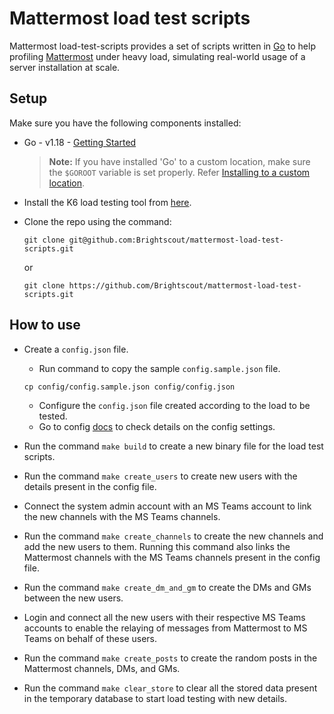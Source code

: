 # Mattermost load test scripts

Mattermost load-test-scripts provides a set of scripts written in [Go](https://golang.org/) to help profiling [Mattermost](https://github.com/mattermost/mattermost-server) under heavy load, simulating real-world usage of a server installation at scale.

## Setup

Make sure you have the following components installed:  

- Go - v1.18 - [Getting Started](https://golang.org/doc/install)
    > **Note:** If you have installed 'Go' to a custom location, make sure the `$GOROOT` variable is set properly. Refer [Installing to a custom location](https://golang.org/doc/install#install).

- Install the K6 load testing tool from [here](https://k6.io/docs/get-started/installation).

- Clone the repo using the command:
    ```
    git clone git@github.com:Brightscout/mattermost-load-test-scripts.git
    ``` 
    or 
    ```
    git clone https://github.com/Brightscout/mattermost-load-test-scripts.git
    ```

## How to use
- Create a `config.json` file.
    - Run command to copy the sample `config.sample.json` file.
    ```
    cp config/config.sample.json config/config.json
    ```
    - Configure the `config.json` file created according to the load to be tested.
    - Go to config [docs](docs/config.md) to check details on the config settings.

- Run the command `make build` to create a new binary file for the load test scripts.

- Run the command `make create_users` to create new users with the details present in the config file.

- Connect the system admin account with an MS Teams account to link the new channels with the MS Teams channels.

- Run the command `make create_channels` to create the new channels and add the new users to them. Running this command also links the Mattermost channels with the MS Teams channels present in the config file.

- Run the command `make create_dm_and_gm` to create the DMs and GMs between the new users.

- Login and connect all the new users with their respective MS Teams accounts to enable the relaying of messages from Mattermost to MS Teams on behalf of these users.

- Run the command `make create_posts` to create the random posts in the Mattermost channels, DMs, and GMs.

- Run the command `make clear_store` to clear all the stored data present in the temporary database to start load testing with new details.

